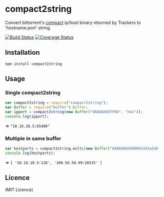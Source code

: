 # compact2string

Convert bittorrent's [compact](http://wiki.theory.org/BitTorrent_Tracker_Protocol#Peer_Dictionary_Format) ip/host binary returned by Trackers to 'hostname:port' string.

[![Build Status](https://travis-ci.org/bencevans/node-compact2string.png?branch=master)](https://travis-ci.org/bencevans/node-compact2string)
[![Coverage Status](https://coveralls.io/repos/bencevans/node-compact2string/badge.png?branch=master)](https://coveralls.io/r/bencevans/node-compact2string?branch=master)

## Installation

```npm install compact2string```

## Usage

### Single compact2string	

```javascript
var compact2string = require("compact2string");
var Buffer = require("buffer").Buffer;
var ipport = compact2string(new Buffer("0A0A0A05FF80", "hex"));
console.log(ipport);
```

=> ```"10.10.10.5:65408" ```

### Multiple in same buffer
	
```javascript
var hostports = compact2string.multi(new Buffer("0A0A0A05008064383a636f6d", "hex"));
console.log(hostports);
```

=> ```[ '10.10.10.5:128', '100.56.58.99:28525' ]```

## Licence

(MIT Licence)
